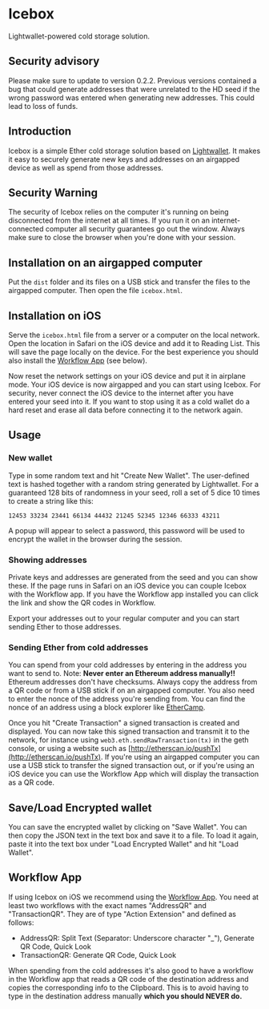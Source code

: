 # Icebox

Lightwallet-powered cold storage solution.

## Security advisory

Please make sure to update to version 0.2.2. Previous versions contained a bug that could generate addresses that were unrelated to the HD seed if the wrong password was entered when generating new addresses. This could lead to loss of funds.

## Introduction

Icebox is a simple Ether cold storage solution based on
[Lightwallet](https://github.com/ConsenSys/eth-lightwallet). It makes
it easy to securely generate new keys and addresses on an airgapped
device as well as spend from those addresses.

## Security Warning

The security of Icebox relies on the computer it's running on being
disconnected from the internet at all times. If you run it on an
internet-connected computer all security guarantees go out the
window. Always make sure to close the browser when you're done with
your session.

## Installation on an airgapped computer

Put the `dist` folder and its files on a USB stick and transfer the
files to the airgapped computer. Then open the file `icebox.html`.


## Installation on iOS

Serve the `icebox.html` file from a server or a computer on the local
network. Open the location in Safari on the iOS device and add it to
Reading List. This will save the page locally on the device. For the
best experience you should also install the [Workflow
App](http://workflow.is) (see below).

Now reset the network settings on your iOS device and put it in
airplane mode. Your iOS device is now airgapped and you can start
using Icebox. For security, never connect the iOS device to the
internet after you have entered your seed into it. If you want to stop
using it as a cold wallet do a hard reset and erase all data before
connecting it to the network again.

## Usage

### New wallet

Type in some random text and hit "Create New Wallet". The user-defined
text is hashed together with a random string generated by
Lightwallet. For a guaranteed 128 bits of randomness in your seed,
roll a set of 5 dice 10 times to create a string like this:

```
12453 33234 23441 66134 44432 21245 52345 12346 66333 43211
```

A popup will appear to select a password, this password will be
used to encrypt the wallet in the browser during the session.

### Showing addresses

Private keys and addresses are generated from the seed and you can
show these. If the page runs in Safari on an iOS device you can couple
Icebox with the Workflow app. If you have the Workflow app installed
you can click the link and show the QR codes in Workflow.

Export your addresses out to your regular computer and you can start
sending Ether to those addresses.

### Sending Ether from cold addresses

You can spend from your cold addresses by entering in the address you
want to send to. Note: **Never enter an Ethereum address manually!!**
Ethereum addresses don't have checksums. Always copy the address from
a QR code or from a USB stick if on an airgapped computer. You also
need to enter the nonce of the address you're sending from. You can
find the nonce of an address using a block explorer like
[EtherCamp](https://live.ether.camp/).

Once you hit "Create Transaction" a signed transaction is created and
displayed. You can now take this signed transaction and transmit it to
the network, for instance using `web3.eth.sendRawTransaction(tx)` in
the geth console, or using a website such as
[http://etherscan.io/pushTx](http://etherscan.io/pushTx). If
you're using an airgapped computer you can use a USB stick to transfer
the signed transaction out, or if you're using an iOS device you can
use the Workflow App which will display the transaction as a QR code.

## Save/Load Encrypted wallet

You can save the encrypted wallet by clicking on "Save Wallet". You
can then copy the JSON text in the text box and save it to a file. To
load it again, paste it into the text box under "Load Encrypted
Wallet" and hit "Load Wallet".

## Workflow App

If using Icebox on iOS we recommend using the [Workflow
App](http://workflow.is). You need at least two workflows with the
exact names "AddressQR" and "TransactionQR". They are of type "Action
Extension" and defined as follows:

* AddressQR: Split Text (Separator: Underscore character "_"), Generate QR Code, Quick Look
* TransactionQR: Generate QR Code, Quick Look

When spending from the cold addresses it's also good to have a
workflow in the Workflow app that reads a QR code of the destination
address and copies the corresponding info to the Clipboard. This is to
avoid having to type in the destination address manually **which you
should NEVER do.**
